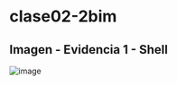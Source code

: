 # clase02-2bim

## Imagen - Evidencia 1 - Shell
![image](https://github.com/user-attachments/assets/8596a9cb-d862-4f36-9dee-c461aa5a2708)
